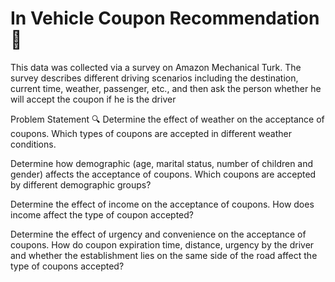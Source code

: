 # In Vehicle Coupon Recommendation 🚗

This data was collected via a survey on Amazon Mechanical Turk. The survey describes different driving scenarios including the destination, current time, weather, passenger, etc., and then ask the person whether he will accept the coupon if he is the driver


Problem Statement 🔍
Determine the effect of weather on the acceptance of coupons. Which types of coupons are accepted in different weather conditions.

Determine how demographic (age, marital status, number of children and gender) affects the acceptance of coupons. Which coupons are accepted by different demographic groups?

Determine the effect of income on the acceptance of coupons. 
How does income affect the type of coupon accepted?

Determine the effect of urgency and convenience on the acceptance of coupons. 
How do coupon expiration time, distance, urgency by the driver and whether the establishment lies on the same side of the road affect the type of coupons accepted?


